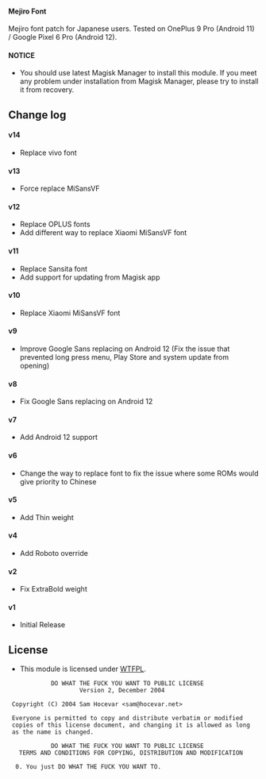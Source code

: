 #### Mejiro Font

Mejiro font patch for Japanese users.
Tested on OnePlus 9 Pro (Android 11) / Google Pixel 6 Pro (Android 12).

#### NOTICE

* You should use latest Magisk Manager to install this module. If you meet any problem under installation from Magisk Manager, please try to install it from recovery.

## Change log

#### v14
* Replace vivo font

#### v13
* Force replace MiSansVF

#### v12
* Replace OPLUS fonts
* Add different way to replace Xiaomi MiSansVF font

#### v11
* Replace Sansita font
* Add support for updating from Magisk app

#### v10
* Replace Xiaomi MiSansVF font

#### v9
* Improve Google Sans replacing on Android 12 (Fix the issue that prevented long press menu, Play Store and system update from opening)

#### v8
* Fix Google Sans replacing on Android 12

#### v7
* Add Android 12 support

#### v6
* Change the way to replace font to fix the issue where some ROMs would give priority to Chinese

#### v5
* Add Thin weight

#### v4
* Add Roboto override

#### v2
* Fix ExtraBold weight

#### v1
* Initial Release

## License

- This module is licensed under [WTFPL](http://www.wtfpl.net/).

```
            DO WHAT THE FUCK YOU WANT TO PUBLIC LICENSE
                    Version 2, December 2004

 Copyright (C) 2004 Sam Hocevar <sam@hocevar.net>

 Everyone is permitted to copy and distribute verbatim or modified
 copies of this license document, and changing it is allowed as long
 as the name is changed.

            DO WHAT THE FUCK YOU WANT TO PUBLIC LICENSE
   TERMS AND CONDITIONS FOR COPYING, DISTRIBUTION AND MODIFICATION

  0. You just DO WHAT THE FUCK YOU WANT TO.
```